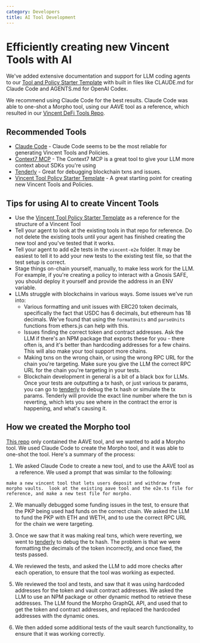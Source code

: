 ```yaml
---
category: Developers
title: AI Tool Development
---
```


# Efficiently creating new Vincent Tools with AI

We've added extensive documentation and support for LLM coding agents to our [Tool and Policy Starter Template](https://github.com/LIT-Protocol/Vincent-Tool-Policy-Starter-Template) with built in files like CLAUDE.md for Claude Code and AGENTS.md for OpenAI Codex.

We recommend using Claude Code for the best results. Claude Code was able to one-shot a Morpho tool, using our AAVE tool as a reference, which resulted in our [Vincent DeFi Tools Repo](https://github.com/LIT-Protocol/VincentDeFiTools).

## Recommended Tools

- [Claude Code](https://www.anthropic.com/claude/code) - Claude Code seems to be the most reliable for generating Vincent Tools and Policies.
- [Context7 MCP](https://www.context7.com) - The Context7 MCP is a great tool to give your LLM more context about SDKs you're using
- [Tenderly](https://tenderly.dev) - Great for debugging blockchain txns and issues.
- [Vincent Tool Policy Starter Template](https://github.com/LIT-Protocol/Vincent-Tool-Policy-Starter-Template) - A great starting point for creating new Vincent Tools and Policies.

## Tips for using AI to create Vincent Tools

- Use the [Vincent Tool Policy Starter Template](https://github.com/LIT-Protocol/Vincent-Tool-Policy-Starter-Template) as a reference for the structure of a Vincent Tool
- Tell your agent to look at the existing tools in that repo for reference. Do not delete the existing tools until your agent has finished creating the new tool and you've tested that it works.
- Tell your agent to add e2e tests in the `vincent-e2e` folder. It may be easiest to tell it to add your new tests to the existing test file, so that the test setup is correct.
- Stage things on-chain yourself, manually, to make less work for the LLM. For example, if you're creating a policy to interact with a Gnosis SAFE, you should deploy it yourself and provide the address in an ENV variable.
- LLMs struggle with blockchains in various ways. Some issues we've run into:
  - Various formatting and unit issues with ERC20 token decimals, specifically the fact that USDC has 6 decimals, but ethereum has 18 decimals. We've found that using the `formatUnits` and `parseUnits` functions from ethers.js can help with this.
  - Issues finding the correct token and contract addresses. Ask the LLM if there's an NPM package that exports these for you - there often is, and it's better than hardcoding addresses for a few chains. This will also make your tool support more chains.
  - Making txns on the wrong chain, or using the wrong RPC URL for the chain you're targeting. Make sure you give the LLM the correct RPC URL for the chain you're targeting in your tests.
  - Blockchain development in general is a bit of a black box for LLMs. Once your tests are outputting a tx hash, or just various tx params, you can go to [tenderly](https://tenderly.dev) to debug the tx hash or simulate the tx params. Tenderly will provide the exact line number where the txn is reverting, which lets you see where in the contract the error is happening, and what's causing it.

## How we created the Morpho tool

[This repo](https://github.com/LIT-Protocol/VincentDeFiTools) only contained the AAVE tool, and we wanted to add a Morpho tool. We used Claude Code to create the Morpho tool, and it was able to one-shot the tool. Here's a summary of the process:

1. We asked Claude Code to create a new tool, and to use the AAVE tool as a reference. We used a prompt that was similar to the following:

```
make a new vincent tool that lets users deposit and withdraw from morpho vaults.  look at the existing aave tool and the e2e.ts file for reference, and make a new test file for morpho.
```

2. We manually debugged some funding issues in the test, to ensure that the PKP being used had funds on the correct chain. We asked the LLM to fund the PKP with ETH and WETH, and to use the correct RPC URL for the chain we were targeting.

3. Once we saw that it was making real txns, which were reverting, we went to [tenderly](https://tenderly.dev) to debug the tx hash. The problem is that we were formatting the decimals of the token incorrectly, and once fixed, the tests passed.

4. We reviewed the tests, and asked the LLM to add more checks after each operation, to ensure that the tool was working as expected.

5. We reviewed the tool and tests, and saw that it was using hardcoded addresses for the token and vault contract addresses. We asked the LLM to use an NPM package or other dynamic method to retrieve these addresses. The LLM found the Morpho GraphQL API, and used that to get the token and contract addresses, and replaced the hardcoded addresses with the dynamic ones.

6. We then added some additional tests of the vault search functionality, to ensure that it was working correctly.
